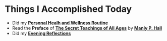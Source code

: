# Things I Accomplished Today

- Did my **[Personal Healh and Wellness Routine](../../routines/2024/personal-health-and-wellness-routine-2024-week-14.md)**
- Read the **Preface** of **[The Secret Teachings of All Ages](https://www.goodreads.com/book/show/183683.The_Secret_Teachings_of_All_Ages)** by **[Manly P. Hall](https://www.goodreads.com/author/show/40220.Manly_P_Hall)**
- Did my **[Evening Reflections](../../routines/evening-reflections.md)**
